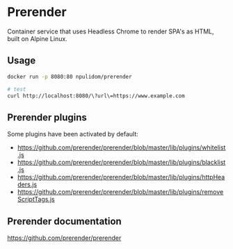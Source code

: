 Prerender
=========

Container service that uses Headless Chrome to render SPA's as HTML, built on Alpine Linux.

## Usage

```bash
docker run -p 8080:80 npulidom/prerender

# test
curl http://localhost:8080/\?url\=https://www.example.com

```

## Prerender plugins

Some plugins have been activated by default:

- https://github.com/prerender/prerender/blob/master/lib/plugins/whitelist.js
- https://github.com/prerender/prerender/blob/master/lib/plugins/blacklist.js
- https://github.com/prerender/prerender/blob/master/lib/plugins/httpHeaders.js
- https://github.com/prerender/prerender/blob/master/lib/plugins/removeScriptTags.js

## Prerender documentation

https://github.com/prerender/prerender
